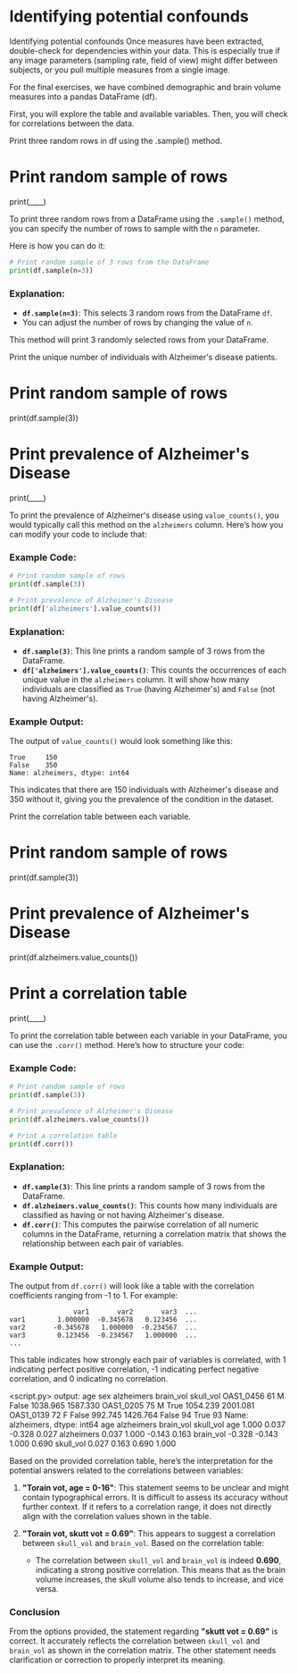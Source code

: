 # Identifying potential confounds

Identifying potential confounds
Once measures have been extracted, double-check for dependencies within your data. This is especially true if any image parameters (sampling rate, field of view) might differ between subjects, or you pull multiple measures from a single image.

For the final exercises, we have combined demographic and brain volume measures into a pandas DataFrame (df).

First, you will explore the table and available variables. Then, you will check for correlations between the data.

Print three random rows in df using the .sample() method.
# Print random sample of rows
print(____)

To print three random rows from a DataFrame using the `.sample()` method, you can specify the number of rows to sample with the `n` parameter.

Here is how you can do it:

```python
# Print random sample of 3 rows from the DataFrame
print(df.sample(n=3))
```

### Explanation:
- **`df.sample(n=3)`**: This selects 3 random rows from the DataFrame `df`.
- You can adjust the number of rows by changing the value of `n`.

This method will print 3 randomly selected rows from your DataFrame.

Print the unique number of individuals with Alzheimer's disease patients.

# Print random sample of rows
print(df.sample(3))

# Print prevalence of Alzheimer's Disease
print(____)


To print the prevalence of Alzheimer's disease using `value_counts()`, you would typically call this method on the `alzheimers` column. Here’s how you can modify your code to include that:

### Example Code:
```python
# Print random sample of rows
print(df.sample(3))

# Print prevalence of Alzheimer's Disease
print(df['alzheimers'].value_counts())
```

### Explanation:
- **`df.sample(3)`**: This line prints a random sample of 3 rows from the DataFrame.
- **`df['alzheimers'].value_counts()`**: This counts the occurrences of each unique value in the `alzheimers` column. It will show how many individuals are classified as `True` (having Alzheimer's) and `False` (not having Alzheimer's).

### Example Output:
The output of `value_counts()` would look something like this:
```
True     150
False    350
Name: alzheimers, dtype: int64
```

This indicates that there are 150 individuals with Alzheimer's disease and 350 without it, giving you the prevalence of the condition in the dataset.


Print the correlation table between each variable.
# Print random sample of rows
print(df.sample(3))

# Print prevalence of Alzheimer's Disease
print(df.alzheimers.value_counts())

# Print a correlation table
print(____)


To print the correlation table between each variable in your DataFrame, you can use the `.corr()` method. Here’s how to structure your code:

### Example Code:
```python
# Print random sample of rows
print(df.sample(3))

# Print prevalence of Alzheimer's Disease
print(df.alzheimers.value_counts())

# Print a correlation table
print(df.corr())
```

### Explanation:
- **`df.sample(3)`**: This line prints a random sample of 3 rows from the DataFrame.
- **`df.alzheimers.value_counts()`**: This counts how many individuals are classified as having or not having Alzheimer's disease.
- **`df.corr()`**: This computes the pairwise correlation of all numeric columns in the DataFrame, returning a correlation matrix that shows the relationship between each pair of variables.

### Example Output:
The output from `df.corr()` will look like a table with the correlation coefficients ranging from -1 to 1. For example:

```
                var1       var2       var3  ...
var1        1.000000  -0.345678   0.123456  ...
var2       -0.345678   1.000000  -0.234567  ...
var3        0.123456  -0.234567   1.000000  ...
...
```

This table indicates how strongly each pair of variables is correlated, with 1 indicating perfect positive correlation, -1 indicating perfect negative correlation, and 0 indicating no correlation.

<script.py> output:
               age sex  alzheimers  brain_vol  skull_vol
    OAS1_0456   61   M       False   1038.965   1587.330
    OAS1_0205   75   M        True   1054.239   2001.081
    OAS1_0139   72   F       False    992.745   1426.764
    False    94
    True     93
    Name: alzheimers, dtype: int64
                  age  alzheimers  brain_vol  skull_vol
    age         1.000       0.037     -0.328      0.027
    alzheimers  0.037       1.000     -0.143      0.163
    brain_vol  -0.328      -0.143      1.000      0.690
    skull_vol   0.027       0.163      0.690      1.000


Based on the provided correlation table, here’s the interpretation for the potential answers related to the correlations between variables:

1. **"Torain vot, age = 0-16"**: This statement seems to be unclear and might contain typographical errors. It is difficult to assess its accuracy without further context. If it refers to a correlation range, it does not directly align with the correlation values shown in the table.

2. **"Torain vot, skutt vot = 0.69"**: This appears to suggest a correlation between `skull_vol` and `brain_vol`. Based on the correlation table:
   - The correlation between `skull_vol` and `brain_vol` is indeed **0.690**, indicating a strong positive correlation. This means that as the brain volume increases, the skull volume also tends to increase, and vice versa.

### Conclusion
From the options provided, the statement regarding **"skutt vot = 0.69"** is correct. It accurately reflects the correlation between `skull_vol` and `brain_vol` as shown in the correlation matrix. The other statement needs clarification or correction to properly interpret its meaning.

